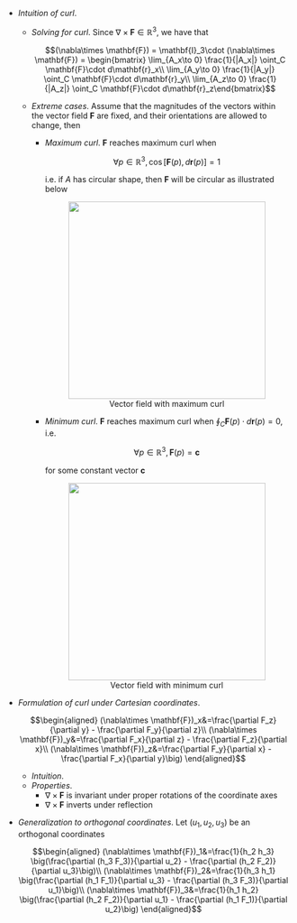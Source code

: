 * *Intuition of curl*.
    * *Solving for curl*. Since $\nabla\times \mathbf{F}\in\mathbb{R}^3$, we have that
        
        $$(\nabla\times \mathbf{F}) = \mathbf{I}_3\cdot (\nabla\times \mathbf{F}) = \begin{bmatrix}
        \lim_{A_x\to 0} \frac{1}{|A_x|} \oint_C \mathbf{F}\cdot d\mathbf{r}_x\\
        \lim_{A_y\to 0} \frac{1}{|A_y|} \oint_C \mathbf{F}\cdot d\mathbf{r}_y\\
        \lim_{A_z\to 0} \frac{1}{|A_z|} \oint_C \mathbf{F}\cdot d\mathbf{r}_z\end{bmatrix}$$
    
    * *Extreme cases*. Assume that the magnitudes of the vectors within the vector field $\mathbf{F}$ are fixed, and their orientations are allowed to change, then
        * *Maximum curl*. $\mathbf{F}$ reaches maximum curl when 
            
            $$\forall p\in\mathbb{R}^3,\cos[\mathbf{F}(p), d\mathbf{r}(p)]=1$$
            
            i.e. if $A$ has circular shape, then $\mathbf{F}$ will be circular as illustrated below

            <div style="text-align:center">
                <img src="https://i.imgur.com/kNZguH9.png" width="350">
                <figcaption>Vector field with maximum curl</figcaption>
            </div>

        * *Minimum curl*. $\mathbf{F}$ reaches maximum curl when $\oint_C \mathbf{F}(p) \cdot d\mathbf{r}(p)=0$, i.e.

            $$\forall p\in\mathbb{R}^3,\mathbf{F}(p)=\mathbf{c}$$

            for some constant vector $\mathbf{c}$

            <div style="text-align:center">
                <img src="https://i.imgur.com/lj2swUp.png" width="350">
                <figcaption>Vector field with minimum curl</figcaption>
            </div>
* *Formulation of curl under Cartesian coordinates*.

    $$\begin{aligned}
    (\nabla\times \mathbf{F})_x&=\frac{\partial F_z}{\partial y} - \frac{\partial F_y}{\partial z}\\
    (\nabla\times \mathbf{F})_y&=\frac{\partial F_x}{\partial z} - \frac{\partial F_z}{\partial x}\\
    (\nabla\times \mathbf{F})_z&=\frac{\partial F_y}{\partial x} - \frac{\partial F_x}{\partial y}\big)
    \end{aligned}$$

    * *Intuition*. 
    * *Properties*. 
        * $\nabla \times \mathbf{F}$ is invariant under proper rotations of the coordinate axes
        * $\nabla \times \mathbf{F}$ inverts under reflection
* *Generalization to orthogonal coordinates*. Let $(u_1,u_2,u_3)$ be an orthogonal coordinates

    $$\begin{aligned}
    (\nabla\times \mathbf{F})_1&=\frac{1}{h_2 h_3} \big(\frac{\partial (h_3 F_3)}{\partial u_2} - \frac{\partial (h_2 F_2)}{\partial u_3}\big)\\
    (\nabla\times \mathbf{F})_2&=\frac{1}{h_3 h_1} \big(\frac{\partial (h_1 F_1)}{\partial u_3} - \frac{\partial (h_3 F_3)}{\partial u_1}\big)\\
    (\nabla\times \mathbf{F})_3&=\frac{1}{h_1 h_2} \big(\frac{\partial (h_2 F_2)}{\partial u_1} - \frac{\partial (h_1 F_1)}{\partial u_2}\big)
    \end{aligned}$$